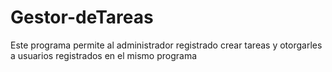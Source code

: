 # Gestor-deTareas
Este programa permite al administrador registrado crear tareas y otorgarles a usuarios registrados en el mismo programa
